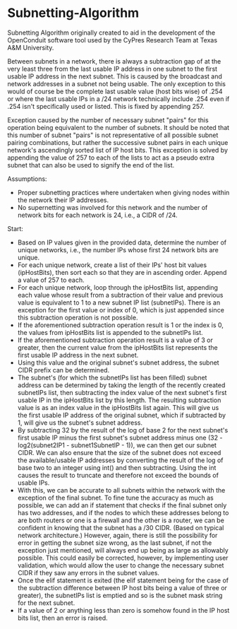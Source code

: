 # Subnetting-Algorithm
Subnetting Algorithm originally created to aid in the development of the OpenConduit software tool used by the CyPres Research Team at Texas A&M University.

Between subnets in a network, there is always a subtraction gap of at the very least three from the last usable IP address in one subnet to the first usable IP address in the next subnet. This is caused by the broadcast and network addresses in a subnet not being usable. The only exception to this would of course be the complete last usable value (host bits wise) of .254 or where the last usable IPs in a /24 network technically include .254 even if .254 isn't specifically used or listed. This is fixed by appending 257.

Exception caused by the number of necessary subnet "pairs" for this operation being equivalent to the number of subnets. It should be noted that this number of subnet "pairs" is not representative of all possible subnet pairing combinations, but rather the successive subnet pairs in each unique network's ascendingly sorted list of IP host bits. This exception is solved by appending the value of 257 to each of the lists to act as a pseudo extra subnet that can also be used to signify the end of the list.

Assumptions:
- Proper subnetting practices where undertaken when giving nodes within the network their IP addresses.
- No supernetting was involved for this network and the number of network bits for each network is 24, i.e., a CIDR of /24.

Start:
- Based on IP values given in the provided data, determine the number of unique networks, i.e., the number IPs whose first 24 network bits are unique.
- For each unique network, create a list of their IPs' host bit values (ipHostBits), then sort each so that they are in ascending order. Append a value of 257 to each.
- For each unique network, loop through the ipHostBits list, appending each value whose result from a subtraction of their value and previous value is equivalent to 1 to a new subnet IP list (subnetIPs). There is an exception for the first value or index of 0, which is just appended since this subtraction operation is not possible.
- If the aforementioned subtraction operation result is 1 or the index is 0, the values from ipHostBits list is appended to the subnetIPs list.
- If the aforementioned subtraction operation result is a value of 3 or greater, then the current value from the ipHostBits list represents the first usable IP address in the next subnet.
- Using this value and the original subnet's subnet address, the subnet CIDR prefix can be determined.
- The subnet's (for which the subnetIPs list has been filled) subnet address can be determined by taking the length of the recently created subnetIPs list, then subtracting the index value of the next subnet's first usable IP in the ipHostBits list by this length. The resulting subtraction value is as an index value in the ipHostBits list again. This will give us the first usable IP address of the original subnet, which if subtracted by 1, will give us the subnet's subnet address.
- By subtracting 32 by the result of the log of base 2 for the next subnet's first usable IP minus the first subnet's subnet address minus one (32 - log2(subnet2IP1 - subnet1SubnetIP - 1)), we can then get our subnet CIDR. We can also ensure that the size of the subnet does not exceed the available/usable IP addresses by converting the result of the log of base two to an integer using int() and then subtracting. Using the int causes the result to truncate and therefore not exceed the bounds of usable IPs.
- With this, we can be accurate to all subnets within the network with the exception of the final subnet. To fine tune the accuracy as much as possible, we can add an if statement that checks if the final subnet only has two addresses, and if the nodes to which these addresses belong to are both routers or one is a firewall and the other is a router, we can be confident in knowing that the subnet has a /30 CIDR. (Based on typical network architecture.) However, again, there is still the possibility for error in getting the subnet size wrong, as the last subnet, if not the exception just mentioned, will always end up being as large as allowably possible. This could easily be corrected, however, by implementing user validation, which would allow the user to change the necessary subnet CIDR if they saw any errors in the subnet values.
- Once the elif statement is exited (the elif statement being for the case of the subtraction difference between IP host bits being a value of three or greater), the subnetIPs list is emptied and so is the subnet mask string for the next subnet.
- If a value of 2 or anything less than zero is somehow found in the IP host bits list, then an error is raised.

